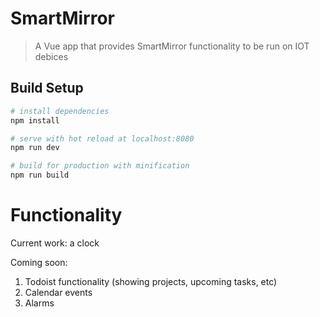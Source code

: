 # SmartMirror

> A Vue app that provides SmartMirror functionality to be run on IOT debices

## Build Setup

``` bash
# install dependencies
npm install

# serve with hot reload at localhost:8080
npm run dev

# build for production with minification
npm run build
```

# Functionality

Current work: a clock

Coming soon: 
1. Todoist functionality (showing projects, upcoming tasks, etc)
2. Calendar events
3. Alarms
